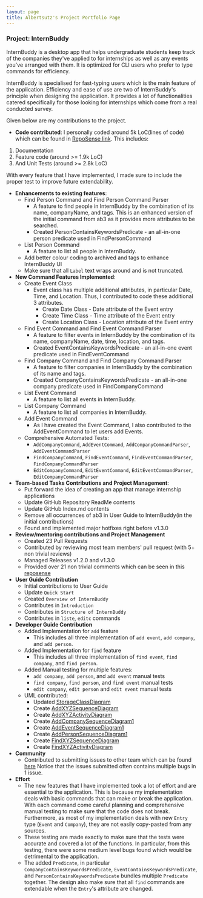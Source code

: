 ```yaml
---
layout: page
title: Albertsutz's Project Portfolio Page
---
```


### Project: InternBuddy

InternBuddy is a desktop app that helps undergraduate students keep track of the companies they've
applied to for internships as well as any events you've arranged with them. It is optimized for
CLI users who prefer to type commands for efficiency.

InternBuddy is specialised for fast-typing users which is the main feature of the application. Efficiency and ease of use are two of InternBuddy's principle when
designing the application. It provides a lot of functionalities catered specifically for those looking for internships
which come from a real conducted survey.


Given below are my contributions to the project.

* **Code contributed**: I personally coded around 5k LoC(lines of code) which can be found in [RepoSense link](https://nus-cs2103-ay2122s2.github.io/tp-dashboard/?search=albertsutz).
This includes:
1. Documentation
2. Feature code (around >= 1.9k LoC)
3. And Unit Tests (around >= 2.8k LoC)

With every feature that I have implemented, I made sure to include the proper test to improve future extendability.

* **Enhancements to existing features**:
  * Find Person Command and Find Person Command Parser
    * A feature to find people in InternBuddy by the combination of its name, companyName, and tags. This is an enhanced version of the initial command from ab3
      as it provides more attributes to be searched.
    * Created PersonContainsKeywordsPredicate - an all-in-one person predicate used in FindPersonCommand
  * List Person Command 
    * A feature to list all people in InternBuddy.
  * Add better colour coding to archived and tags to enhance InternBuddy UI
  * Make sure that all `Label` text wraps around and is not truncated.
* **New Command Features Implemented**:
  * Create Event Class
    * Event class has multiple additional attributes, in particular Date, Time, and Location. Thus, I contributed to code these additional 3 attributes.
      * Create Date Class - Date attribute of the Event entry
      * Create Time Class - Time attribute of the Event entry
      * Create Location Class - Location attribute of the Event entry
  * Find Event Command and Find Event Command Parser
    * A feature to filter events in InternBuddy by the combination of its name, companyName, date, time, location, and tags.
    * Created EventContainsKeywordsPredicate - an all-in-one event predicate used in FindEventCommand
  * Find Company Command and Find Company Command Parser
    * A feature to filter companies in InternBuddy by the combination of its name and tags.
    * Created CompanyContainsKeywordsPredicate - an all-in-one company predicate used in FindCompanyCommand
  * List Event Command 
    * A feature to list all events in InternBuddy.
  * List Company Command 
    * A feature to list all companies in InternBuddy.
  * Add Event Command
    * As I have created the Event Command, I also contributed to the AddEventCommand to let users add Events.
  * Comprehensive Automated Tests:
    * `AddCompanyCommand`, `AddEventCommand`, `AddCompanyCommandParser`, `AddEventCommandParser`
    * `FindCompanyCommand`, `FindEventCommand`, `FindEventCommandParser`, `FindCompanyCommandParser`
    * `EditCompanyCommand`, `EditEventCommand`, `EditEventCommandParser`, `EditCompanyCommandParser`
* **Team-based Tasks Contributions and Project Management**:
  * Put forward the idea of creating an app that manage internship applications
  * Update GitHub Repository ReadMe contents
  * Update GitHub Index.md contents
  * Remove all occurrences of ab3 in User Guide to InternBuddy(in the initial contributions)
  * Found and implemented major hotfixes right before v1.3.0
* **Review/mentoring contributions and Project Management**
  * Created 23 Pull Requests 
  * Contributed by reviewing most team members' pull request (with 5+ non trivial reviews)
  * Managed Releases v1.2.0 and v1.3.0
  * Provided over 21 non trivial comments which can be seen in this [reposense](https://nus-cs2103-ay2122s2.github.io/dashboards/contents/tp-comments.html)
* **User Guide Contribution**
  * Initial contributions to User Guide
  * Update `Quick Start`
  * Created `Overview of InternBuddy`
  * Contributes in `Introduction`
  * Contributes in `Structure of InternBuddy`
  * Contributes in `liste`, `editc` commands
* **Developer Guide Contribution**
  * Added Implementation for `add` feature
    * This includes all three implementation of `add event`, `add company`, and `add person`.
  * Added Implementation for `find` feature
    * This includes all three implementation of `find event`, `find company`, and `find person`.
  * Added Manual testing for multiple features:
    * `add company`, `add person`, and `add event` manual tests
    * `find company`, `find person`, and `find event` manual tests
    * `edit company`, `edit person` and `edit event` manual tests
  * UML contributed: 
    * Updated [StorageClassDiagram](../images/StorageClassDiagram.png)
    * Create [AddXYZSequenceDiagram](../images/AddXYZSequenceDiagram.png)
    * Create [AddXYZActivityDiagram](../images/AddXYZActivityDiagram.png)
    * Create [AddCompanySequenceDiagram1](../images/AddCompanySequenceDiagram1.png)
    * Create [AddEventSequenceDiagram1](../images/AddEventSequenceDiagram1.png)
    * Create [AddPersonSequenceDiagram1](../images/AddPersonSequenceDiagram1.png)
    * Create [FindXYZSequenceDiagram](../images/FindXYZSequenceDiagram.png)
    * Create [FindXYZActivityDiagram](../images/FindXYZActivityDiagram.png)
* **Community**
  * Contributed to submitting issues to other team which can be found [here](https://github.com/albertsutz/ped)
    Notice that the issues submitted often contains multiple bugs in 1 issue.
* **Effort**
  * The new features that I have implemented took a lot of effort and are essential to the application. This is because my implementation deals with
    basic commands that can make or break the application. With each command come careful planning and comprehensive manual testing to make sure that
    the code does not break. Furthermore, as most of my implementation deals with new `Entry` type (`Event` and `Company`), they are not easily copy-pasted
    from any sources. 
  * These testing are made exactly to make sure that the tests were accurate and covered a lot of the functions. In particular, 
    from this testing, there were some medium level bugs found which would be detrimental to the application.
  * The added `Predicate`, in particular `CompanyContainsKeywordsPredicate`, `EventContainsKeywordsPredicate`, and `PersonContainsKeywordsPredicate`
    bundles multiple `Predicate` together. The design also make sure that all `find` commands are extendable when the `Entry`'s attribute are changed.
